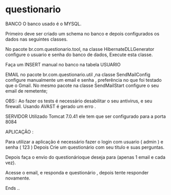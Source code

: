 # questionario


BANCO 
O banco usado é o MYSQL.

Primeiro deve ser criado um schema no banco e depois
configurados os dados nas seguintes classes.


No pacote br.com.questionario.tool, na classe HibernateDLLGenerator
configure o usuario e senha do banco de dados, Execute esta classe.

Faça um INSERT manual no banco na tabela USUARIO


EMAIL
no pacote br.com.questionario.util ,na classe SendMailConfig 
configure manualmente um email e senha , preferência no que foi testado
que o Gmail.
No mesmo pacote na classe SendMailStart configure o seu email de remetente;

OBS::  Ao fazer os tests é necessário desabilitar o seu antivirus, e seu firewall.
Usando AVAST é gerado um erro .


SERVIDOR
Utilizado Tomcat 7.0.41  ele tem que ser configurado para a porta 8084



APLICAÇÃO :

Para utilizar a aplicação é necessário fazer o login com usuario ( admin ) e senha ( 123 )
Depois Crie um questionário com seu titulo e  suas perguntas.

Depois faça o envio do questionárioque deseja para (apenas 1 email e cada vez).


Acesse o email, e responda e questionário , depois tente responder novamente.



Ends ..
